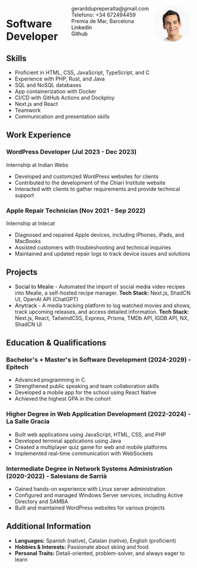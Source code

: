 <img style="float:right;border-radius:50%;width:100px;padding:6px" src="gerard.jpg" />

<span style="float:right;padding:6px">
  gerarddupreperalta@gmail.com<br> Telefono: +34 672494459 <br> Premia de Mar, Barcelona <br> <a href="https://www.linkedin.com/in/gerard-du-pre" style="color:black;text-decoration:none;">Linkedin</a> <br>
  <a href="https://github.com/GerardPolloRebozado" style="color:black;text-decoration:none;">Github</a>
</span>

# Software Developer

## Skills

-   Proficient in HTML, CSS, JavaScript, TypeScript, and C
-   Experience with PHP, Rust, and Java
-   SQL and NoSQL databases
-   App containerization with Docker
-   CI/CD with GitHub Actions and Dockploy
-   Next.js and React
-   Teamwork
-   Communication and presentation skills

## Work Experience

### WordPress Developer (Jul 2023 - Dec 2023)

Internship at Indian Webs

-   Developed and customized WordPress websites for clients
-   Contributed to the development of the Chiari Institute website
-   Interacted with clients to gather requirements and provide technical support

### Apple Repair Technician (Nov 2021 - Sep 2022)

Internship at Intecat

-   Diagnosed and repaired Apple devices, including iPhones, iPads, and MacBooks
-   Assisted customers with troubleshooting and technical inquiries
-   Maintained and updated repair logs to track device issues and solutions

## Projects

-   <a href="https://github.com/GerardPolloRebozado/social-to-mealie" style="color:black;text-decoration:none;">Social to Mealie</a> - Automated the import of social media video recipes into Mealie, a self-hosted recipe manager.
    **Tech Stack:** Next.js, ShadCN UI, OpenAI API (ChatGPT)
-   <a href="https://github.com/GerardPolloRebozado/anytrack" style="color:black;text-decoration:none;">Anytrack</a> - A media tracking platform to log watched movies and shows, track upcoming releases, and access detailed information.
    **Tech Stack:** Next.js, React, TailwindCSS, Express, Prisma, TMDb API, IGDB API, NX, ShadCN UI

## Education & Qualifications

### Bachelor's + Master's in Software Development (2024-2029) - Epitech

-   Advanced programming in C
-   Strengthened public speaking and team collaboration skills
-   Developed a mobile app for the school using React Native
-   Achieved the highest GPA in the cohort

### Higher Degree in Web Application Development (2022-2024) - La Salle Gracia

-   Built web applications using JavaScript, HTML, CSS, and PHP
-   Developed terminal applications using Java
-   Created a multiplayer quiz game for web and mobile platforms
-   Implemented real-time communication with WebSockets

### Intermediate Degree in Network Systems Administration (2020-2022) - Salesians de Sarrià

-   Gained hands-on experience with Linux server administration
-   Configured and managed Windows Server services, including Active Directory and SAMBA
-   Built and maintained WordPress websites for various projects

## Additional Information

-   **Languages:** Spanish (native), Catalan (native), English (proficient)
-   **Hobbies & Interests:** Passionate about skiing and food
-   **Personal Traits:** Detail-oriented, problem-solver, and always eager to learn
